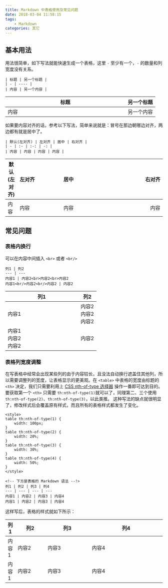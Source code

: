 ```yaml
---
title: Markdown 中表格使用及常见问题
date: 2018-03-04 11:58:15
tags:
    - Markdown
categories: 其它
---
```


## 基本用法
用法很简单，如下写法就能快速生成一个表格，这里 `-` 至少有一个，`-` 的数量和列宽度没有关系。

```
| 标题 | 另一个标题 |
| - | ---- |
| 内容 | 另一个内容 |
```

| 标题 | 另一个标题 |
| - | ----- |
| 内容 | 另一个内容 |

<!-- more -->

如果要内容对齐的话，参考以下写法，简单来说就是：冒号在那边朝哪边对齐，两边都有就是居中了。

```
| 默认(左对齐) | 左对齐 | 居中 | 右对齐 |
| - | :- | :-: | -: |
| 内容 | 内容 | 内容 | 内容 |
```

| 默认(左对齐) | 左对齐 | 居中 | 右对齐 |
| - | :- | :-: | -: |
| 内容 | 内容 | 内容 | 内容 |


## 常见问题

### 表格内换行 

可以在内容中间插入 `<br>` 或者 `<br/>`
```
列1 | 列2 
--- | --- 
内容1 | 内容2<br>内容2<br>内容2
内容1<br/>内容2<br/>内容2 | 内容2
```

列1 | 列2 
--- | --- 
内容1 | 内容2<br>内容2<br>内容2
内容1<br/>内容2<br/>内容2 | 内容2

### 表格列宽度调整

在写表格中经常会出现某些列的由于内容较长，且没法自动换行遮盖住其他列，所以需要调整列的宽度，让表格显示的更美观。在 `<table>` 中表格的宽度由标题的 `<th>` 决定，我们只需要利用上 [CSS nth-of-type 选择器][0] 操作一番即可达到目的。要获取第一个 `<th>` 只需要 `th:nth-of-type(1)`就可以了，同理第二、三个使用 `th:nth-of-type(2)`、`th:nth-of-type(3)`，以此类推。 这种写法的缺点就很明显了，修改样式后会覆盖原有样式，而且所有的表格样式都发生了变化。

```
<style>
table th:nth-of-type(1) {
    width: 100px;
}
table th:nth-of-type(2) {
    width: 20%;
}
table th:nth-of-type(3) {
    width: 30%;
}
table th:nth-of-type(4) {
    width: 50%;
}
</style>

<!-- 下方是表格的 Markdown 语法 --!>
列1 | 列2 | 列3 | 列4
--- | --- | --- | ---
内容1 | 内容2 | 内容3 | 内容4
内容1 | 内容2 | 内容3 | 内容4
```

这样写后，表格的样式就如下所示：

<style>
table th:nth-of-type(1) {
    width: 100px;
}
table th:nth-of-type(2) {
    width: 20%;
}
table th:nth-of-type(3) {
    width: 30%;
}
table th:nth-of-type(4) {
    width: 50%;
}
</style>

列1 | 列2 | 列3 | 列4
--- | --- | --- | ---
内容1 | 内容2 | 内容3 | 内容4
内容1 | 内容2 | 内容3 | 内容4


[0]: http://www.w3school.com.cn/cssref/selector_nth-of-type.asp